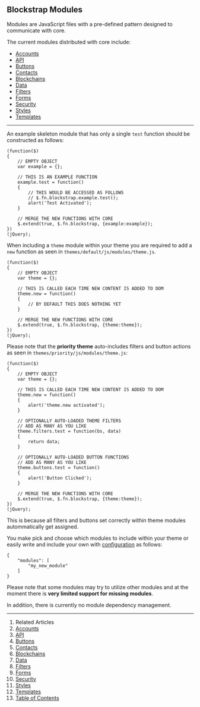## Blockstrap Modules

Modules are JavaScript files with a pre-defined pattern designed to communicate with core.

The current modules distributed with core include:

* [Accounts](accounts/)
* [API](api/)
* [Buttons](buttons/)
* [Contacts](contacts/)
* [Blockchains](blockchains/)
* [Data](data/)
* [Filters](filters/)
* [Forms](forms/)
* [Security](security/)
* [Styles](styles/)
* [Templates](templates/)

--------------------------------------------------------------------------------

An example skeleton module that has only a single `test` function should be constructed as follows:

<!--pre-javascript-->
```
(function($) 
{
    // EMPTY OBJECT
    var example = {};
    
    // THIS IS AN EXAMPLE FUNCTION
    example.test = function()
    {
        // THIS WOULD BE ACCESSED AS FOLLOWS
        // $.fn.blockstrap.example.test();
        alert('Test Activated');
    }
    
    // MERGE THE NEW FUNCTIONS WITH CORE
    $.extend(true, $.fn.blockstrap, {example:example});
})
(jQuery);
```

When including a `theme` module within your theme you are required to add a `new` function as seen in `themes/default/js/modules/theme.js`.

<!--pre-javascript-->
```
(function($) 
{
    // EMPTY OBJECT
    var theme = {};
    
    // THIS IS CALLED EACH TIME NEW CONTENT IS ADDED TO DOM
    theme.new = function()
    {
        // BY DEFAULT THIS DOES NOTHING YET
    }
    
    // MERGE THE NEW FUNCTIONS WITH CORE
    $.extend(true, $.fn.blockstrap, {theme:theme});
})
(jQuery);
```

Please note that the __priority theme__ auto-includes filters and button actions as seen in `themes/priority/js/modules/theme.js`:

<!--pre-javascript-->
```
(function($) 
{
    // EMPTY OBJECT
    var theme = {};
    
    // THIS IS CALLED EACH TIME NEW CONTENT IS ADDED TO DOM
    theme.new = function()
    {
        alert('theme.new activated');
    }
    
    // OPTIONALLY AUTO-LOADED THEME FILTERS
    // ADD AS MANY AS YOU LIKE
    theme.filters.test = function(bs, data)
    {
        return data;
    }
    
    // OPTIONALLY AUTO-LOADED BUTTON FUNCTIONS
    // ADD AS MANY AS YOU LIKE
    theme.buttons.test = function()
    {
        alert('Button Clicked');
    }
    
    // MERGE THE NEW FUNCTIONS WITH CORE
    $.extend(true, $.fn.blockstrap, {theme:theme});
})
(jQuery);
```

This is because all filters and buttons set correctly within theme modules autommatically get assigned.

You make pick and choose which modules to include within your theme or easily write and include your own with [configuration](../core/configuration/) as follows:

<!--pre-javascript-->
```
{
    "modules": [
        "my_new_module"
    ]
}
```

Please note that some modules may try to utilize other modules and at the moment there is __very limited support for missing modules__.

In addition, there is currently no module dependency management.


--------------------------------------------------------------------------------

1. Related Articles
2. [Accounts](accounts/)
3. [API](api/)
4. [Buttons](buttons/)
5. [Contacts](contacts/)
6. [Blockchains](blockchains/)
7. [Data](data/)
8. [Filters](filters/)
9. [Forms](forms/)
10. [Security](security/)
11. [Styles](styles/)
12. [Templates](templates/)
13. [Table of Contents](../../)
